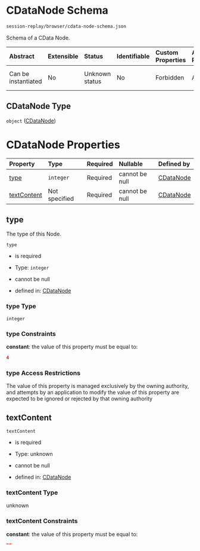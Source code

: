 # CDataNode Schema

```txt
session-replay/browser/cdata-node-schema.json
```

Schema of a CData Node.

| Abstract            | Extensible | Status         | Identifiable | Custom Properties | Additional Properties | Access Restrictions | Defined In                                                                                            |
| :------------------ | :--------- | :------------- | :----------- | :---------------- | :-------------------- | :------------------ | :---------------------------------------------------------------------------------------------------- |
| Can be instantiated | No         | Unknown status | No           | Forbidden         | Allowed               | none                | [cdata-node-schema.json](../out/session-replay/browser/cdata-node-schema.json "open original schema") |

## CDataNode Type

`object` ([CDataNode](cdata-node-schema.md))

# CDataNode Properties

| Property                    | Type          | Required | Nullable       | Defined by                                                                                                                       |
| :-------------------------- | :------------ | :------- | :------------- | :------------------------------------------------------------------------------------------------------------------------------- |
| [type](#type)               | `integer`     | Required | cannot be null | [CDataNode](cdata-node-schema-properties-type.md "session-replay/browser/cdata-node-schema.json#/properties/type")               |
| [textContent](#textcontent) | Not specified | Required | cannot be null | [CDataNode](cdata-node-schema-properties-textcontent.md "session-replay/browser/cdata-node-schema.json#/properties/textContent") |

## type

The type of this Node.

`type`

* is required

* Type: `integer`

* cannot be null

* defined in: [CDataNode](cdata-node-schema-properties-type.md "session-replay/browser/cdata-node-schema.json#/properties/type")

### type Type

`integer`

### type Constraints

**constant**: the value of this property must be equal to:

```json
4
```

### type Access Restrictions

The value of this property is managed exclusively by the owning authority, and attempts by an application to modify the value of this property are expected to be ignored or rejected by that owning authority

## textContent



`textContent`

* is required

* Type: unknown

* cannot be null

* defined in: [CDataNode](cdata-node-schema-properties-textcontent.md "session-replay/browser/cdata-node-schema.json#/properties/textContent")

### textContent Type

unknown

### textContent Constraints

**constant**: the value of this property must be equal to:

```json
""
```
